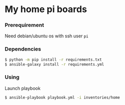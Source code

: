 # My home pi boards

### Prerequirement

Need debian/ubuntu os with ssh user `pi`

### Dependencies

```bash
$ python -m pip install -r requirements.txt
$ ansible-galaxy install -r requirements.yml
```

### Using

Launch playbook

```bash
$ ansible-playbook playbook.yml -i inventories/home
```
